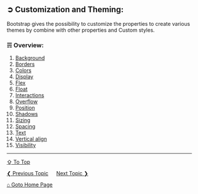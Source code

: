 ## &#10162; Customization and Theming:
Bootstrap gives the possibility to customize the properties to create various themes by combine with other properties and Custom styles.

### &#9780; Overview:
1. [Background](./customization-and-theming.background.md)
2. [Borders](./customization-and-theming.borders.md)
3. [Colors](./customization-and-theming.colors.md)
4. [Display](./customization-and-theming.display.md)
5. [Flex](./customization-and-theming.flex.md)
6. [Float](./customization-and-theming.float.md)
7. [Interactions](./customization-and-theming.interactions.md)
8. [Overflow](./customization-and-theming.overflow.md)
9. [Position](./customization-and-theming.position.md)
10. [Shadows](./customization-and-theming.shadows.md)
11. [Sizing](./customization-and-theming.sizing.md)
12. [Spacing](./customization-and-theming.spacing.md)
13. [Text](./customization-and-theming.text.md)
14. [Vertical align](./customization-and-theming.vertical-align.md)
15. [Visibility](./customization-and-theming.visibility.md)

---
[&#8682; To Top](#-customization-and-theming)

[&#10094; Previous Topic](./bootstrap-helpers.md) &emsp; [Next Topic &#10095;](./customization-and-theming.background.md)

[&#8962; Goto Home Page](../../README.md)